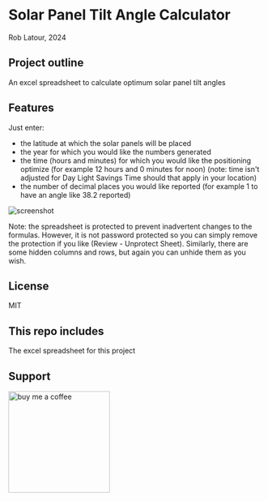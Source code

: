 # Solar Panel Tilt Angle Calculator

Rob Latour, 2024

## Project outline

An excel spreadsheet to calculate optimum solar panel tilt angles

## Features

Just enter:
- the latitude at which the solar panels will be placed
- the year for which you would like the numbers generated
- the time (hours and minutes) for which you would like the positioning optimize (for example 12 hours and 0 minutes for noon)
  (note: time isn't adjusted for Day Light Savings Time should that apply in your location)
- the number of decimal places you would like reported (for example 1 to have an angle like 38.2 reported)

![screenshot](https://github.com/roblatour/SolarPanelTiltAngleCalculator/assets/5200730/85c1ff65-95b5-4960-9877-3af8d765b666)

Note: the spreadsheet is protected to prevent inadvertent changes to the formulas.  However, it is not password protected so you can simply remove the protection if you like (Review - Unprotect Sheet).  Similarly, there are some hidden columns and rows, but again you can unhide them as you wish.

## License

MIT

## This repo includes

The excel spreadsheet for this project

## Support

[<img alt="buy me  a coffee" width="200px" src="https://cdn.buymeacoffee.com/buttons/v2/default-blue.png" />](https://www.buymeacoffee.com/roblatour)
